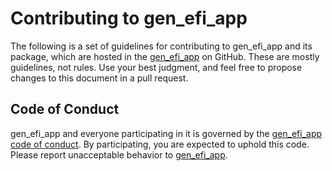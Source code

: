 # Contributing to gen_efi_app

The following is a set of guidelines for contributing to gen_efi_app and its package, which are hosted in the [gen_efi_app](https://github.com/electux/gen_efi_app) on GitHub. These are mostly guidelines, not rules. Use your best judgment, and feel free to propose changes to this document in a pull request.

## Code of Conduct

gen_efi_app and everyone participating in it is governed by the [gen_efi_app code of conduct](CODE_OF_CONDUCT.md). By participating, you are expected to uphold this code. Please report unacceptable behavior to [gen_efi_app](mailto:elektron.ronca@gmail.com).